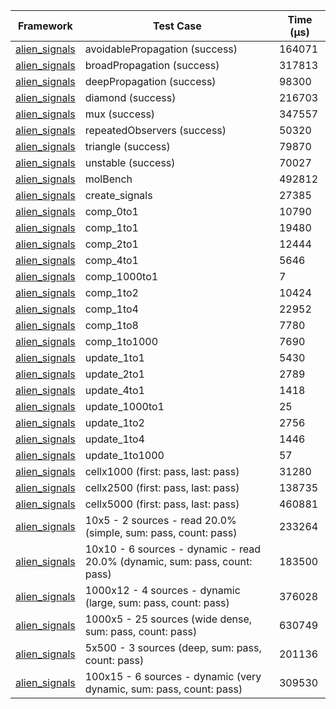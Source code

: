 | Framework | Test Case | Time (μs) |
| --- | --- | --- |
| [alien_signals](https://github.com/medz/alien-signals-dart) | avoidablePropagation (success) | 164071 |
| [alien_signals](https://github.com/medz/alien-signals-dart) | broadPropagation (success) | 317813 |
| [alien_signals](https://github.com/medz/alien-signals-dart) | deepPropagation (success) | 98300 |
| [alien_signals](https://github.com/medz/alien-signals-dart) | diamond (success) | 216703 |
| [alien_signals](https://github.com/medz/alien-signals-dart) | mux (success) | 347557 |
| [alien_signals](https://github.com/medz/alien-signals-dart) | repeatedObservers (success) | 50320 |
| [alien_signals](https://github.com/medz/alien-signals-dart) | triangle (success) | 79870 |
| [alien_signals](https://github.com/medz/alien-signals-dart) | unstable (success) | 70027 |
| [alien_signals](https://github.com/medz/alien-signals-dart) | molBench | 492812 |
| [alien_signals](https://github.com/medz/alien-signals-dart) | create_signals | 27385 |
| [alien_signals](https://github.com/medz/alien-signals-dart) | comp_0to1 | 10790 |
| [alien_signals](https://github.com/medz/alien-signals-dart) | comp_1to1 | 19480 |
| [alien_signals](https://github.com/medz/alien-signals-dart) | comp_2to1 | 12444 |
| [alien_signals](https://github.com/medz/alien-signals-dart) | comp_4to1 | 5646 |
| [alien_signals](https://github.com/medz/alien-signals-dart) | comp_1000to1 | 7 |
| [alien_signals](https://github.com/medz/alien-signals-dart) | comp_1to2 | 10424 |
| [alien_signals](https://github.com/medz/alien-signals-dart) | comp_1to4 | 22952 |
| [alien_signals](https://github.com/medz/alien-signals-dart) | comp_1to8 | 7780 |
| [alien_signals](https://github.com/medz/alien-signals-dart) | comp_1to1000 | 7690 |
| [alien_signals](https://github.com/medz/alien-signals-dart) | update_1to1 | 5430 |
| [alien_signals](https://github.com/medz/alien-signals-dart) | update_2to1 | 2789 |
| [alien_signals](https://github.com/medz/alien-signals-dart) | update_4to1 | 1418 |
| [alien_signals](https://github.com/medz/alien-signals-dart) | update_1000to1 | 25 |
| [alien_signals](https://github.com/medz/alien-signals-dart) | update_1to2 | 2756 |
| [alien_signals](https://github.com/medz/alien-signals-dart) | update_1to4 | 1446 |
| [alien_signals](https://github.com/medz/alien-signals-dart) | update_1to1000 | 57 |
| [alien_signals](https://github.com/medz/alien-signals-dart) | cellx1000 (first: pass, last: pass) | 31280 |
| [alien_signals](https://github.com/medz/alien-signals-dart) | cellx2500 (first: pass, last: pass) | 138735 |
| [alien_signals](https://github.com/medz/alien-signals-dart) | cellx5000 (first: pass, last: pass) | 460881 |
| [alien_signals](https://github.com/medz/alien-signals-dart) | 10x5 - 2 sources - read 20.0% (simple, sum: pass, count: pass) | 233264 |
| [alien_signals](https://github.com/medz/alien-signals-dart) | 10x10 - 6 sources - dynamic - read 20.0% (dynamic, sum: pass, count: pass) | 183500 |
| [alien_signals](https://github.com/medz/alien-signals-dart) | 1000x12 - 4 sources - dynamic (large, sum: pass, count: pass) | 376028 |
| [alien_signals](https://github.com/medz/alien-signals-dart) | 1000x5 - 25 sources (wide dense, sum: pass, count: pass) | 630749 |
| [alien_signals](https://github.com/medz/alien-signals-dart) | 5x500 - 3 sources (deep, sum: pass, count: pass) | 201136 |
| [alien_signals](https://github.com/medz/alien-signals-dart) | 100x15 - 6 sources - dynamic (very dynamic, sum: pass, count: pass) | 309530 |

